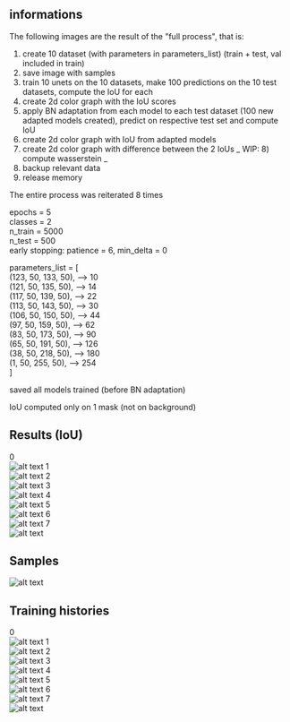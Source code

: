 ## informations

The following images are the result of the "full process", that is:
1) create 10 dataset (with parameters in parameters_list) (train + test, val included in train)
2) save image with samples
3) train 10 unets on the 10 datasets, make 100 predictions on the 10 test datasets, compute the IoU for each
4) create 2d color graph with the IoU scores
5) apply BN adaptation from each model to each test dataset (100 new adapted models created), predict on respective test set and compute IoU
6) create 2d color graph with IoU from adapted models
7) create 2d color graph with difference between the 2 IoUs
_ WIP: 8) compute wasserstein _
8) backup relevant data
9) release memory

The entire process was reiterated 8 times

epochs = 5 \
classes = 2 \
n_train = 5000 \
n_test = 500 \
early stopping: patience = 6, min_delta = 0

parameters_list = [ \
(123, 50, 133, 50), --> 10 \
(121, 50, 135, 50), --> 14 \
(117, 50, 139, 50), --> 22 \
(113, 50, 143, 50), --> 30 \
(106, 50, 150, 50), --> 44 \
(97,  50, 159, 50), --> 62 \
(83,  50, 173, 50), --> 90 \
(65,  50, 191, 50), --> 126 \
(38,  50, 218, 50), --> 180 \
(1,   50, 255, 50), --> 254 \
]

saved all models trained (before BN adaptation)

IoU computed only on 1 mask (not on background)

## Results (IoU)
0 \
 ![alt text](https://github.com/MarcoFurlan99/IoU_graph_3d/blob/master/graphs_2d/iteration0.png?raw=true)
1 \
 ![alt text](https://github.com/MarcoFurlan99/IoU_graph_3d/blob/master/graphs_2d/iteration1.png?raw=true)
2 \
 ![alt text](https://github.com/MarcoFurlan99/IoU_graph_3d/blob/master/graphs_2d/iteration2.png?raw=true)
3 \
 ![alt text](https://github.com/MarcoFurlan99/IoU_graph_3d/blob/master/graphs_2d/iteration3.png?raw=true)
4 \
 ![alt text](https://github.com/MarcoFurlan99/IoU_graph_3d/blob/master/graphs_2d/iteration4.png?raw=true)
5 \
 ![alt text](https://github.com/MarcoFurlan99/IoU_graph_3d/blob/master/graphs_2d/iteration5.png?raw=true)
6 \
 ![alt text](https://github.com/MarcoFurlan99/IoU_graph_3d/blob/master/graphs_2d/iteration6.png?raw=true)
7 \
 ![alt text](https://github.com/MarcoFurlan99/IoU_graph_3d/blob/master/graphs_2d/iteration7.png?raw=true)

## Samples

 ![alt text](https://github.com/MarcoFurlan99/IoU_graph_3d/blob/master/graphs_2d/samples.png?raw=true)
 
## Training histories
 
 0 \
  ![alt text](https://github.com/MarcoFurlan99/IoU_graph_3d/blob/master/graphs_2d/training_histories/training_history0.png?raw=true)
 1 \
  ![alt text](https://github.com/MarcoFurlan99/IoU_graph_3d/blob/master/graphs_2d/training_histories/training_history1.png?raw=true)
 2 \
  ![alt text](https://github.com/MarcoFurlan99/IoU_graph_3d/blob/master/graphs_2d/training_histories/training_history2.png?raw=true)
 3 \
  ![alt text](https://github.com/MarcoFurlan99/IoU_graph_3d/blob/master/graphs_2d/training_histories/training_history3.png?raw=true)
 4 \
  ![alt text](https://github.com/MarcoFurlan99/IoU_graph_3d/blob/master/graphs_2d/training_histories/training_history4.png?raw=true)
 5 \
  ![alt text](https://github.com/MarcoFurlan99/IoU_graph_3d/blob/master/graphs_2d/training_histories/training_history5.png?raw=true)
 6 \
  ![alt text](https://github.com/MarcoFurlan99/IoU_graph_3d/blob/master/graphs_2d/training_histories/training_history6.png?raw=true)
 7 \
  ![alt text](https://github.com/MarcoFurlan99/IoU_graph_3d/blob/master/graphs_2d/training_histories/training_history7.png?raw=true)
  
  
